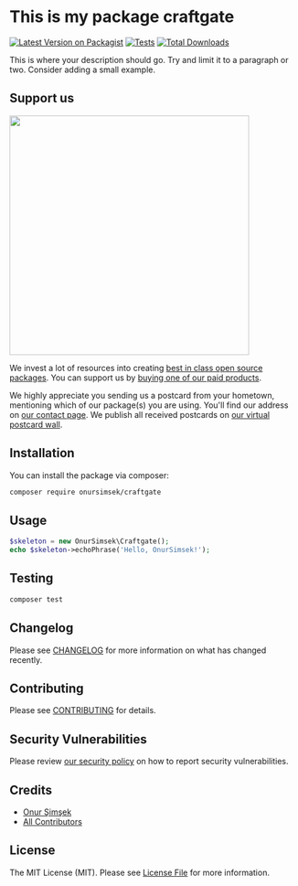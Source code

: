 # This is my package craftgate

[![Latest Version on Packagist](https://img.shields.io/packagist/v/onursimsek/craftgate.svg?style=flat-square)](https://packagist.org/packages/onursimsek/craftgate)
[![Tests](https://img.shields.io/github/actions/workflow/status/onursimsek/craftgate/run-tests.yml?branch=main&label=tests&style=flat-square)](https://github.com/onursimsek/craftgate/actions/workflows/run-tests.yml)
[![Total Downloads](https://img.shields.io/packagist/dt/onursimsek/craftgate.svg?style=flat-square)](https://packagist.org/packages/onursimsek/craftgate)

This is where your description should go. Try and limit it to a paragraph or two. Consider adding a small example.

## Support us

[<img src="https://github-ads.s3.eu-central-1.amazonaws.com/craftgate.jpg?t=1" width="419px" />](https://spatie.be/github-ad-click/craftgate)

We invest a lot of resources into creating [best in class open source packages](https://spatie.be/open-source). You can support us by [buying one of our paid products](https://spatie.be/open-source/support-us).

We highly appreciate you sending us a postcard from your hometown, mentioning which of our package(s) you are using. You'll find our address on [our contact page](https://spatie.be/about-us). We publish all received postcards on [our virtual postcard wall](https://spatie.be/open-source/postcards).

## Installation

You can install the package via composer:

```bash
composer require onursimsek/craftgate
```

## Usage

```php
$skeleton = new OnurSimsek\Craftgate();
echo $skeleton->echoPhrase('Hello, OnurSimsek!');
```

## Testing

```bash
composer test
```

## Changelog

Please see [CHANGELOG](CHANGELOG.md) for more information on what has changed recently.

## Contributing

Please see [CONTRIBUTING](https://github.com/spatie/.github/blob/main/CONTRIBUTING.md) for details.

## Security Vulnerabilities

Please review [our security policy](../../security/policy) on how to report security vulnerabilities.

## Credits

- [Onur Şimşek](https://github.com/onursimsek)
- [All Contributors](../../contributors)

## License

The MIT License (MIT). Please see [License File](LICENSE.md) for more information.
